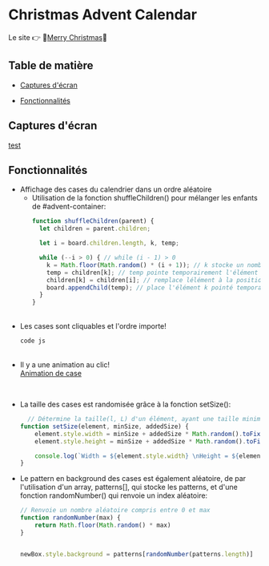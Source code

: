 # Christmas Advent Calendar

Le site 👉 🎅[Merry Christmas](https://js-advent-cqta.vercel.app/)📅

## Table de matière
- [Captures d'écran](#captures-décran)

- [Fonctionnalités](#fonctionnalités)

## Captures d'écran

[test](FlexCards1.PNG)

## Fonctionnalités

- Affichage des cases du calendrier dans un ordre aléatoire
  - Utilisation de la fonction shuffleChildren() pour mélanger les enfants de #advent-container:
    ```js
    function shuffleChildren(parent) {
      let children = parent.children;

      let i = board.children.length, k, temp;

      while (--i > 0) { // while (i - 1) > 0
        k = Math.floor(Math.random() * (i + 1)); // k stocke un nombre aléatoire basé sur i
        temp = children[k]; // temp pointe temporairement l'élément à la position k dans board
        children[k] = children[i]; // remplace lélément à la position k par l'élément à la position i
        board.appendChild(temp); // place l'élément k pointé temporairement à la fin du contenu de board
      }
    }
    ```
    <br/>
- Les cases sont cliquables et l'ordre importe!
  ```js
  code js
  ```
  <br/>
- Il y a une animation au clic! <br/>
  [Animation de case](link)
<br/>

- La taille des cases est randomisée grâce à la fonction setSize():
  ```js
    // Détermine la taille(l, L) d'un élément, ayant une taille minimale de minSize et une taille maximale de minSize + addSize
  function setSize(element, minSize, addedSize) {
      element.style.width = minSize + addedSize * Math.random().toFixed(1) + "px";
      element.style.height = minSize + addedSize * Math.random().toFixed(1) + "px";

      console.log(`Width = ${element.style.width} \nHeight = ${element.style.height}`);
  }
  ```

- Le pattern en background des cases est également aléatoire, de par l'utilisation d'un array, patterns[], qui stocke les patterns, et d'une fonction randomNumber() qui renvoie un index aléatoire:

  ```js
  // Renvoie un nombre aléatoire compris entre 0 et max
  function randomNumber(max) {
      return Math.floor(Math.random() * max)
  }


  newBox.style.background = patterns[randomNumber(patterns.length)]
  ```
